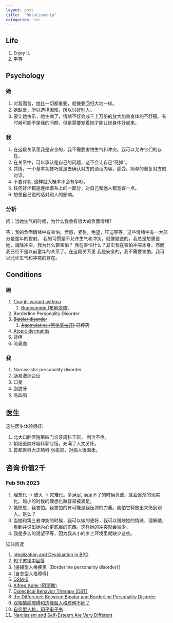```yaml
---
layout: post
title:  "Relationship"
categories: her 
---
```

## Life
1. Enjoy it.
1. 平等

## Psychology 

### 她
1. 对我而言，她比一切都重要，就像要回归大地一样。
1. 她缺爱，所以选择困难，所以讨好别人。
1. 要让她快乐，她生病了，情绪不好会成千上万倍的放大加重身体的不舒服。有时候可能不是我的问题，但是需要宠着她才能让她身体好起来。

### 我
1. 在这段关系里我是安全的，我不需要害怕生气和冲突。我可以允许它们的存在。
1. 在关系中，可以承认是自己的问题，这不会让自己“死掉”。
1. 共情，一个基本功技巧就是去确认对方的谈话内容，感受。简单的重复对方的对话。
1. 不要评判, 这样就大概率不会有争吵。
1. 任何好坏都是连续谱系上的一部分，对自己和他人都宽容一点。
1. 想想自己说的话对别人的影响。

### 分析
问：当她生气的时候，为什么我会有很大的负面情绪?

答：我的负面情绪中有害怕，愤怒，紧张，绝望，压迫等等。这些情绪中有一大部分是童年的投射。
我的习惯是不允许生气和冲突，就像她说的，我总是想重置她，消除冲突。我为什么要害怕？
我在害怕什么？其实我在害怕冲突本身。然而我已经不是以前童年的关系了。在这段关系里
我是安全的，我不需要害怕。我可以允许生气和冲突的存在。

## Conditions 

### 她

1. [Cough-variant asthma][cva] 
    1. [Budesonide (布地奈德)][Budesonide]
1. Borderline Personality Disorder
1. ~~[Bipolar disorder][bipolar]~~
    1. ~~[Agomelatine (阿戈美拉汀)][Agomelatine] 已停药~~
1. [Atopic dermatitis][eczema]
1. 背疼
1. 流鼻血

### 我
1. Narcissistic personality disorder
1. 肠易激综合征
1. 口臭
1. 脂肪肝
1. 高血脂

[cva]: https://www.webmd.com/asthma/guide/cough-variant-asthma
[Budesonide]: https://en.wikipedia.org/wiki/Budesonide
[bipolar]: https://en.wikipedia.org/wiki/Bipolar_disorder 
[Agomelatine]: https://en.wikipedia.org/wiki/Agomelatine
[eczema]: https://www.mayoclinic.org/diseases-conditions/contact-dermatitis/symptoms-causes/syc-20352742


## 医生

这些医生体验很好:
1. 北大口腔医院第四门诊牙周科王琪， 刮治不疼。
1. 朝阳医院呼吸科郭兮恒，充满了人文关怀。
1. 首都医科大正畸科 张栋梁，对病人很温柔。

## 咨询 价值2千

### Feb 5th 2023
1. 理想化 -> 破灭 -> 灾难化。多满足, 满足不了的时候真诚，就会逐渐的现实化。越小的时候的理想化越容易被满足。
1. 她愤怒，我害怕。我害怕的有可能是我压抑的力量。我怕它释放出来伤到别人。是么？
1. 当她和第三者冲突的时候，我可以做的更好，我可以镜映她的情绪，理解她，看到并说出她内心更底层的东西。这样她的冲突就会减少。
1. 我是多么的渴望平等，因为我从小的乡土环境里就缺少这些。

延伸阅读
1. [Idealization and Devaluation in BPD](https://www.verywellmind.com/devaluation-and-idealization-in-bpd-425291)
1. [知乎苏德中回答](https://www.zhihu.com/question/27707005/answer/69792582)
1. [邊緣型人格疾患（Borderline personality disorder)]
1. [自恋型人格障碍]
1. [DSM-5](https://en.wikipedia.org/wiki/DSM-5)
1. [Alfred Adler (阿德勒)](https://en.wikipedia.org/wiki/Alfred_Adler)
1. [Dialectical Behavior Therapy (DBT)](https://my.clevelandclinic.org/health/treatments/22838-dialectical-behavior-therapy-dbt)
1. [the Difference Between Bipolar and Borderline Personality Disorder](https://healthmatters.nyp.org/understanding-difference-bipolar-borderline-personality-disorder/)
1. [双相情感障碍和边缘型人格有何不同？](https://www.zhihu.com/question/370141974)
1. [自恋型人格，知乎电子书](https://www.zhihu.com/market/album/933668753932181504/section/934801533915258880)
1. [Narcissism and Self-Esteem Are Very Different](https://blogs.scientificamerican.com/beautiful-minds/narcissism-and-self-esteem-are-very-different/)
